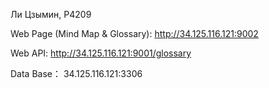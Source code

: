 Ли Цзымин, P4209


Web Page (Mind Map & Glossary): http://34.125.116.121:9002


Web API: http://34.125.116.121:9001/glossary

Data Base： 34.125.116.121:3306
